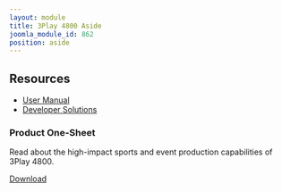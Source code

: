 ```yaml
---
layout: module
title: 3Play 4800 Aside
joomla_module_id: 862
position: aside
---
```

<!-- Module: 3Play 4800 Aside -->
<h2>Resources</h2>
<ul>
<li><a href="http://new.tk/Manual-3P-ProLine">User Manual</a></li>
<li><a href="/solutions/newtek-developer-network.html">Developer Solutions</a></li>
</ul>
<div class="cta-box">
<h3>Product One-Sheet</h3>
<p>Read about the high-impact sports and event production capabilities of 3Play 4800.</p>
<a href="/pdf/newtek-3play4800-onesheet.pdf" class="cta">Download</a></div>

